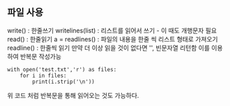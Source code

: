 ## 파일 사용

write() : 한줄쓰기
writelines(list) : 리스트를 읽어서 쓰기 - 이 때도 개행문자 필요
read() : 한줄읽기
a = readlines() : 파일의 내용을 한줄 씩 리스트 형태로 가져오기
readline() : 한줄씩 읽기 만약 더 이상 읽을 것이 없다면 '', 빈문자열 리턴함 이를 이용하여 반복문 작성가능
```
with open('test.txt','r') as files:
    for i in files:
        print(i.strip('\n'))
```
위 코드 처럼 반복문을 통해 읽어오는 것도 가능하다.